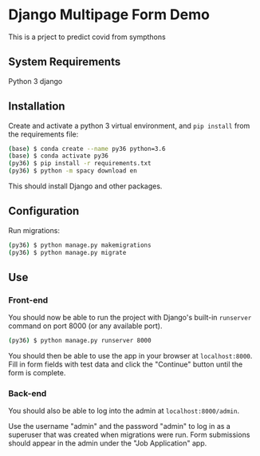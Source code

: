 # Django Multipage Form Demo

This is a prject to predict covid from sympthons

## System Requirements

Python 3
django

## Installation

Create and activate a python 3 virtual environment, and `pip install`
from the requirements file:

```bash
(base) $ conda create --name py36 python=3.6
(base) $ conda activate py36
(py36) $ pip install -r requirements.txt
(py36) $ python -m spacy download en
```

This should install Django and other packages.

## Configuration

Run migrations:

```bash
(py36) $ python manage.py makemigrations
(py36) $ python manage.py migrate
```

## Use

### Front-end

You should now be able to run the project with Django's built-in
`runserver` command on port 8000 (or any available port).

```bash
(py36) $ python manage.py runserver 8000
```

You should then be able to use the app in your browser at
`localhost:8000`.  Fill in form fields with test data and click the
"Continue" button until the form is complete.

### Back-end

You should also be able to log into the admin at
`localhost:8000/admin`.

Use the username "admin" and the password "admin" to log in as a
superuser that was created when migrations were run.  Form submissions
should appear in the admin under the "Job Application" app.
